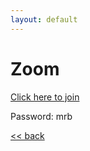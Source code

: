 ```yaml
---
layout: default
---
```


# Zoom

[Click here to join](https://zoom.us/j/4047362589?pwd=MmMrcXVEN1o2UEpCOHVTK2tqaDMzdz09)

Password: mrb

[<< back](/)
